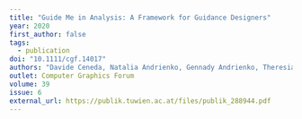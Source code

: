 ```yaml
---
title: "Guide Me in Analysis: A Framework for Guidance Designers"
year: 2020
first_author: false
tags:
  - publication
doi: "10.1111/cgf.14017"
authors: "Davide Ceneda, Natalia Andrienko, Gennady Andrienko, Theresia Gschwandtner, Silvia Miksch, Nikolaus Piccolotto, Tobias Schreck, Marc Streit, Josef Suschnigg, Christian Tominski"
outlet: Computer Graphics Forum
volume: 39
issue: 6
external_url: https://publik.tuwien.ac.at/files/publik_288944.pdf
---
```

